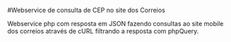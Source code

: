 #Webservice de consulta de CEP no site dos Correios

Webservice php com resposta em JSON fazendo consultas ao site mobile dos correios através de cURL filtrando a resposta com phpQuery.
